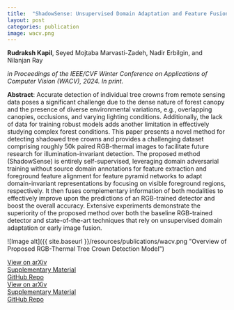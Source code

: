 ```yaml
---
title:  "ShadowSense: Unsupervised Domain Adaptation and Feature Fusion for Shadow-Agnostic Tree Crown Detection from RGB-Thermal Drone Imagery"
layout: post
categories: publication
image: wacv.png
---
```


**Rudraksh Kapil**, Seyed Mojtaba Marvasti-Zadeh, Nadir Erbilgin, and Nilanjan Ray

*in Proceedings of the IEEE/CVF Winter Conference on Applications of Computer Vision (WACV), 2024. In print.*


**Abstract**: Accurate detection of individual tree crowns from remote sensing data poses a significant challenge due to the dense nature of forest canopy and the presence of diverse environmental variations, e.g., overlapping canopies, occlusions, and varying lighting conditions. Additionally, the lack of data for training robust models adds another limitation in effectively studying complex forest conditions. This paper presents a novel method for detecting shadowed tree crowns and provides a challenging dataset comprising roughly 50k paired RGB-thermal images to facilitate future research for illumination-invariant detection. The proposed method (ShadowSense) is entirely self-supervised, leveraging domain adversarial training without source domain annotations for feature extraction and foreground feature alignment for feature pyramid networks to adapt domain-invariant representations by focusing on visible foreground regions, respectively. It then fuses complementary information of both modalities to effectively improve upon the predictions of an RGB-trained detector and boost the overall accuracy. Extensive experiments demonstrate the superiority of the proposed method over both the baseline RGB-trained detector and state-of-the-art techniques that rely on unsupervised domain adaptation or early image fusion.

![Image alt]({{ site.baseurl }}/resources/publications/wacv.png "Overview of Proposed RGB-Thermal Tree Crown Detection Model")

<!-- Add buttons for ArXiv, supplementary (pdf), GitHub -->
<div class="more"><a href="https://arxiv.org/abs/2011.02371">View on arXiv</a></div> <div class="more"><a href="https://ieeexplore.ieee.org/document/9242625">Supplementary Material</a></div> <div class="more"><a href="https://ieeexplore.ieee.org/document/9242625">GitHub Repo</a></div>

<div class="button-container">
  <div class="more"><a href="https://arxiv.org/abs/2011.02371">View on arXiv</a></div>
  <div class="more"><a href="https://ieeexplore.ieee.org/document/9242625">Supplementary Material</a></div>
  <div class="more"><a href="https://ieeexplore.ieee.org/document/9242625">GitHub Repo</a></div>
</div>